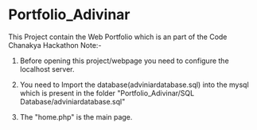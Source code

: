 # Portfolio_Adivinar
This Project contain the Web Portfolio which is an part of the Code Chanakya Hackathon
Note:-
1.	Before opening this project/webpage you need to configure the
	localhost server.
2.	You need to Import the database(adviniardatabase.sql) into the mysql 
	which is present in the folder
		 "Portfolio_Adivinar/SQL Database/adviniardatabase.sql"

3.	The "home.php" is the main page.	 
